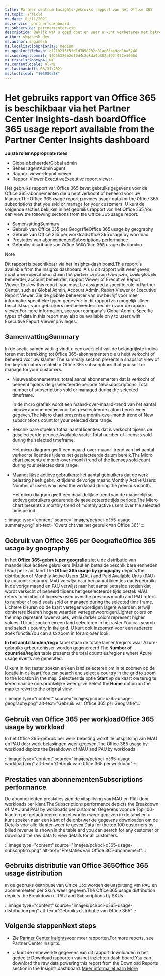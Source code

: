 ```yaml
---
title: Partner centrum Insights-gebruiks rapport van het Office 365
ms.topic: article
ms.date: 01/11/2021
ms.service: partner-dashboard
ms.subservice: partnercenter-csp
description: Bekijk wat u goed doet en waar u kunt verbeteren met betrekking tot het gebruik van Office 365-abonnementen die u verkoopt of beheert voor uw klanten.
author: shganesh-dev
ms.author: shganesh
ms.localizationpriority: medium
ms.openlocfilehash: d1710215f5fd1d7058232c81ae68ae9cd1ba5240
ms.sourcegitcommit: 10765386b2df0d4c2e8da9b302a692f452e1090d
ms.translationtype: MT
ms.contentlocale: nl-NL
ms.lasthandoff: 03/31/2021
ms.locfileid: "106086308"
---
```

# <a name="office-365-usage-report-available-from-the-partner-center-insights-dashboard"></a><span data-ttu-id="a46b4-103">Het gebruiks rapport van Office 365 is beschikbaar via het Partner Center Insights-dash board</span><span class="sxs-lookup"><span data-stu-id="a46b4-103">Office 365 usage report available from the Partner Center Insights dashboard</span></span>

<span data-ttu-id="a46b4-104">**Juiste rollen**</span><span class="sxs-lookup"><span data-stu-id="a46b4-104">**Appropriate roles**</span></span>

- <span data-ttu-id="a46b4-105">Globale beheerder</span><span class="sxs-lookup"><span data-stu-id="a46b4-105">Global admin</span></span>
- <span data-ttu-id="a46b4-106">Beheer agent</span><span class="sxs-lookup"><span data-stu-id="a46b4-106">Admin agent</span></span>
- <span data-ttu-id="a46b4-107">Rapport viewer</span><span class="sxs-lookup"><span data-stu-id="a46b4-107">Report viewer</span></span>
- <span data-ttu-id="a46b4-108">Rapport Viewer Executive</span><span class="sxs-lookup"><span data-stu-id="a46b4-108">Executive report viewer</span></span>

<span data-ttu-id="a46b4-109">Het gebruiks rapport van Office 365 bevat gebruiks gegevens voor de Office 365-abonnementen die u hebt verkocht of beheerd voor uw klanten.</span><span class="sxs-lookup"><span data-stu-id="a46b4-109">The Office 365 usage report provides usage data for the Office 365 subscriptions that you sold or manage for your customers.</span></span> <span data-ttu-id="a46b4-110">U kunt de volgende secties bekijken in het gebruiks rapport van het Office 365.</span><span class="sxs-lookup"><span data-stu-id="a46b4-110">You can view the following sections from the Office 365 usage report.</span></span>

- <span data-ttu-id="a46b4-111">Samenvatting</span><span class="sxs-lookup"><span data-stu-id="a46b4-111">Summary</span></span>
- <span data-ttu-id="a46b4-112">Gebruik van Office 365 per Geografie</span><span class="sxs-lookup"><span data-stu-id="a46b4-112">Office 365 usage by geography</span></span>
- <span data-ttu-id="a46b4-113">Gebruik van Office 365 per workload</span><span class="sxs-lookup"><span data-stu-id="a46b4-113">Office 365 usage by workload</span></span>
- <span data-ttu-id="a46b4-114">Prestaties van abonnementen</span><span class="sxs-lookup"><span data-stu-id="a46b4-114">Subscriptions performance</span></span>
- <span data-ttu-id="a46b4-115">Gebruiks distributie van Office 365</span><span class="sxs-lookup"><span data-stu-id="a46b4-115">Office 365 usage distribution</span></span>

 > [!NOTE]
 > <span data-ttu-id="a46b4-116">Dit rapport is beschikbaar via het Insights-dash board.</span><span class="sxs-lookup"><span data-stu-id="a46b4-116">This report is available from the Insights dashboard.</span></span> <span data-ttu-id="a46b4-117">Als u dit rapport wilt weer geven, moet u een specifieke rol aan het partner centrum toewijzen, zoals globale beheerder, account beheerder, rapport Viewer of Executive Report Viewer.</span><span class="sxs-lookup"><span data-stu-id="a46b4-117">To view this report, you must be assigned a specific role in Partner Center, such as Global Admin, Account Admin, Report Viewer or Executive Report Viewer.</span></span> <span data-ttu-id="a46b4-118">Zie de globale beheerder van uw bedrijf voor meer informatie. specifieke typen gegevens in dit rapport zijn mogelijk alleen beschikbaar voor gebruikers met beheerders rechten voor de rapport viewer.</span><span class="sxs-lookup"><span data-stu-id="a46b4-118">For more information, see your company's Global Admin. Specific types of data in this report may also be available only to users with Executive Report Viewer privileges.</span></span>

## <a name="summary"></a><span data-ttu-id="a46b4-119">Samenvatting</span><span class="sxs-lookup"><span data-stu-id="a46b4-119">Summary</span></span>

<span data-ttu-id="a46b4-120">In de sectie samen vatting vindt u een overzicht van de belangrijkste indica toren met betrekking tot Office 365-abonnementen die u hebt verkocht of beheerd voor uw klanten.</span><span class="sxs-lookup"><span data-stu-id="a46b4-120">The summary section presents a snapshot view of the key indicators related to Office 365 subscriptions that you sold or manage for your customers.</span></span>  

- <span data-ttu-id="a46b4-121">Nieuwe abonnementen: totaal aantal abonnementen dat is verkocht of beheerd tijdens de geselecteerde periode.</span><span class="sxs-lookup"><span data-stu-id="a46b4-121">New subscriptions: Total number of subscriptions sold or managed during the selected timeframe.</span></span>

   <span data-ttu-id="a46b4-122">In de micro grafiek wordt een maand-over-maand-trend van het aantal nieuwe abonnementen voor het geselecteerde datum bereik weer gegeven.</span><span class="sxs-lookup"><span data-stu-id="a46b4-122">The Micro chart presents a month-over-month trend of New subscriptions count for your selected date range.</span></span>

- <span data-ttu-id="a46b4-123">Beschik bare stoelen: totaal aantal licenties dat is verkocht tijdens de geselecteerde periode.</span><span class="sxs-lookup"><span data-stu-id="a46b4-123">Available seats: Total number of licenses sold during the selected timeframe.</span></span>

   <span data-ttu-id="a46b4-124">Het micro diagram geeft een maand-over-maand-trend van het aantal verkochte licenties tijdens het geselecteerde datum bereik.</span><span class="sxs-lookup"><span data-stu-id="a46b4-124">The Micro chart presents a month-over-month trend of the licenses sold count during your selected date range.</span></span>

- <span data-ttu-id="a46b4-125">Maandelijkse actieve gebruikers: het aantal gebruikers dat de werk belasting heeft gebruikt tijdens de vorige maand.</span><span class="sxs-lookup"><span data-stu-id="a46b4-125">Monthly Active Users: Number of users who used the workload during the previous month.</span></span> 

   <span data-ttu-id="a46b4-126">Het micro diagram geeft een maandelijkse trend van de maandelijkse actieve gebruikers gedurende de geselecteerde tijds periode.</span><span class="sxs-lookup"><span data-stu-id="a46b4-126">The Micro chart presents a monthly trend of monthly active users over the selected time period.</span></span>

:::image type="content" source="images/pci/pci-o365-usage-summary.png" alt-text="Overzicht van het gebruik van Office 365":::

## <a name="office-365-usage-by-geography"></a><span data-ttu-id="a46b4-128">Gebruik van Office 365 per Geografie</span><span class="sxs-lookup"><span data-stu-id="a46b4-128">Office 365 usage by geography</span></span>

<span data-ttu-id="a46b4-129">In het **Office 365-gebruik per geografie** ziet u de distributie van maandelijkse actieve gebruikers (Mau) en betaalde beschik bare eenheden (Pau) per klant land.</span><span class="sxs-lookup"><span data-stu-id="a46b4-129">The **Office 365 usage by geography** depicts the distribution of Monthly Active Users (MAU) and Paid Available Units (PAU) by customer country.</span></span> <span data-ttu-id="a46b4-130">MAU verwijst naar het aantal licenties dat is gebruikt in de vorige maand en PAU verwijst naar het aantal betaalde stoelen dat wordt verkocht of beheerd tijdens het geselecteerde tijds bestek.</span><span class="sxs-lookup"><span data-stu-id="a46b4-130">MAU refers to number of licenses used over the previous month and PAU refers to number of paid seats sold or managed during the selected time frame.</span></span> <span data-ttu-id="a46b4-131">Lichtere kleuren op de kaart vertegenwoordigen lagere waarden, terwijl donkerere kleuren hogere waarden vertegenwoordigen.</span><span class="sxs-lookup"><span data-stu-id="a46b4-131">Lighter colors on the map represent lower values, while darker colors represent higher values.</span></span> <span data-ttu-id="a46b4-132">U kunt zoeken en een land selecteren in het raster.</span><span class="sxs-lookup"><span data-stu-id="a46b4-132">You can search and select a country in the grid.</span></span> <span data-ttu-id="a46b4-133">U kunt ook inzoomen voor een naderere zoek functie.</span><span class="sxs-lookup"><span data-stu-id="a46b4-133">You can also zoom in for a closer look.</span></span>

<span data-ttu-id="a46b4-134">**In het aantal landen/regio** tabel staan de totale landen/regio's waar Azure-gebruiks gebeurtenissen worden gegenereerd.</span><span class="sxs-lookup"><span data-stu-id="a46b4-134">The **Number of countries/region** table presents the total countries/regions where Azure usage events are generated.</span></span>

<span data-ttu-id="a46b4-135">U kunt in het raster zoeken en een land selecteren om in te zoomen op de locatie in de kaart.</span><span class="sxs-lookup"><span data-stu-id="a46b4-135">You can search and select a country in the grid to zoom to the location in the map.</span></span> <span data-ttu-id="a46b4-136">Selecteer de optie **Start** op de kaart om terug te keren naar de oorspronkelijke weer gave.</span><span class="sxs-lookup"><span data-stu-id="a46b4-136">Select the **Home** option on the map to revert to the original view.</span></span>


:::image type="content" source="images/pci/pci-o365-usage-geography.png" alt-text="Gebruik van Office 365 per Geografie":::

## <a name="office-365-usage-by-workload"></a><span data-ttu-id="a46b4-138">Gebruik van Office 365 per workload</span><span class="sxs-lookup"><span data-stu-id="a46b4-138">Office 365 usage by workload</span></span>

<span data-ttu-id="a46b4-139">In het Office 365-gebruik per werk belasting wordt de uitsplitsing van MAU en PAU door werk belastingen weer gegeven.</span><span class="sxs-lookup"><span data-stu-id="a46b4-139">The Office 365 usage by workload depicts the Breakdown of MAU and PAU by workloads.</span></span>

:::image type="content" source="images/pci/pci-o365-usage-workload.png" alt-text="Gebruik van Office 365 per workload":::

## <a name="subscriptions-performance"></a><span data-ttu-id="a46b4-141">Prestaties van abonnementen</span><span class="sxs-lookup"><span data-stu-id="a46b4-141">Subscriptions performance</span></span>

<span data-ttu-id="a46b4-142">De abonnementen prestaties zien de uitsplitsing van MAU en PAU door workloads per klant.</span><span class="sxs-lookup"><span data-stu-id="a46b4-142">The Subscriptions performance depicts the Breakdown of MAU and PAU by workloads per customer.</span></span> <span data-ttu-id="a46b4-143">Gegevens voor de Top 100-klanten per gefactureerde omzet worden weer gegeven in de tabel en u kunt zoeken naar een klant of de onbewerkte gegevens downloaden om de Details voor alle klanten weer te geven.</span><span class="sxs-lookup"><span data-stu-id="a46b4-143">Data for the top 100 customers by billed revenue is shown in the table and you can search for any customer or download the raw data to view details for all customers.</span></span>

:::image type="content" source="images/pci/pci-o365-usage-subscription.png" alt-text="Prestaties van Office 365-abonnement":::

## <a name="office-365-usage-distribution"></a><span data-ttu-id="a46b4-145">Gebruiks distributie van Office 365</span><span class="sxs-lookup"><span data-stu-id="a46b4-145">Office 365 usage distribution</span></span>

<span data-ttu-id="a46b4-146">In de gebruiks distributie van Office 365 worden de uitsplitsing van PAU en abonnementen per Sku's weer gegeven.</span><span class="sxs-lookup"><span data-stu-id="a46b4-146">The Office 365 usage distribution depicts the Breakdown of PAU and Subscriptions by SKUs.</span></span>

:::image type="content" source="images/pci/pci-o365-usage-distribution.png" alt-text="Gebruiks distributie van Office 365":::

## <a name="next-steps"></a><span data-ttu-id="a46b4-148">Volgende stappen</span><span class="sxs-lookup"><span data-stu-id="a46b4-148">Next steps</span></span>

- <span data-ttu-id="a46b4-149">Zie [Partner Center Insights](partner-center-insights.md)voor meer rapporten.</span><span class="sxs-lookup"><span data-stu-id="a46b4-149">For more reports, see [Partner Center Insights](partner-center-insights.md).</span></span>

- <span data-ttu-id="a46b4-150">U kunt de onbewerkte gegevens van dit rapport downloaden in het gedeelte Download rapporten van het inzichten-dash board.</span><span class="sxs-lookup"><span data-stu-id="a46b4-150">You can download the raw data powering this report from the Download Reports section in the Insights dashboard.</span></span> [<span data-ttu-id="a46b4-151">Meer informatie</span><span class="sxs-lookup"><span data-stu-id="a46b4-151">Learn More</span></span>](pci-download-reports.md) 
